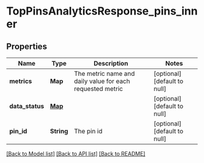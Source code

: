 # TopPinsAnalyticsResponse_pins_inner
## Properties

| Name | Type | Description | Notes |
|------------ | ------------- | ------------- | -------------|
| **metrics** | **Map** | The metric name and daily value for each requested metric | [optional] [default to null] |
| **data\_status** | [**Map**](DataStatus.md) |  | [optional] [default to null] |
| **pin\_id** | **String** | The pin id | [optional] [default to null] |

[[Back to Model list]](../README.md#documentation-for-models) [[Back to API list]](../README.md#documentation-for-api-endpoints) [[Back to README]](../README.md)

